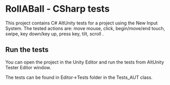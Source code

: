 # RollABall - CSharp tests

This project contains C# AltUnity tests for a project using the New Input System.
The tested actions are: move mouse, click, begin/move/end touch, swipe, key down/key up, press key, tilt, scroll .

## Run the tests

You can open the project in the Unity Editor and run the tests from AltUnity Tester Editor window.

The tests can be found in Editor->Tests folder in the Tests_AUT class.
